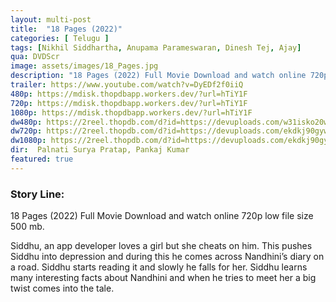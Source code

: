 ```yaml
---
layout: multi-post
title:  "18 Pages (2022)"
categories: [ Telugu ]
tags: [Nikhil Siddhartha, Anupama Parameswaran, Dinesh Tej, Ajay]
qua: DVDScr
image: assets/images/18_Pages.jpg
description: "18 Pages (2022) Full Movie Download and watch online 720p low file size 500 mb."
trailer: https://www.youtube.com/watch?v=DyEDf2f0iiQ
480p: https://mdisk.thopdbapp.workers.dev/?url=hTiY1F
720p: https://mdisk.thopdbapp.workers.dev/?url=hTiY1F
1080p: https://mdisk.thopdbapp.workers.dev/?url=hTiY1F
dw480p: https://2reel.thopdb.com/d?id=https://devuploads.com/w31isko20wwd
dw720p: https://2reel.thopdb.com/d?id=https://devuploads.com/ekdkj90gywh0
dw1080p: https://2reel.thopdb.com/d?id=https://devuploads.com/ekdkj90gywh0
dir:  Palnati Surya Pratap, Pankaj Kumar
featured: true
---
```


### Story Line:
18 Pages (2022) Full Movie Download and watch online 720p low file size 500 mb.

Siddhu, an app developer loves a girl but she cheats on him. This pushes Siddhu into depression and during this he comes across Nandhini’s diary on a road. Siddhu starts reading it and slowly he falls for her. Siddhu learns many interesting facts about Nandhini and when he tries to meet her a big twist comes into the tale.
